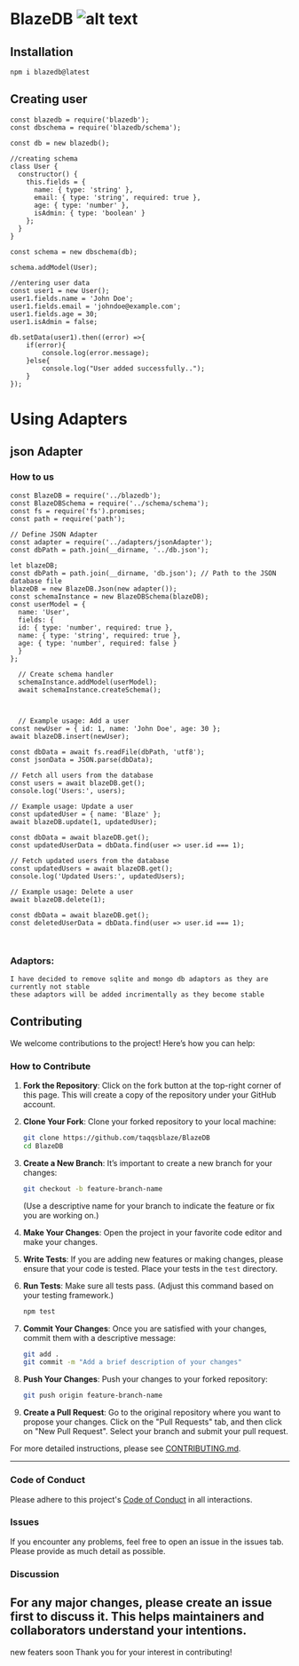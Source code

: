 # BlazeDB ![alt text](https://cdn-icons-png.flaticon.com/128/5246/5246837.png)

## Installation
`npm i blazedb@latest`


## Creating user

```
const blazedb = require('blazedb');
const dbschema = require('blazedb/schema');

const db = new blazedb();

//creating schema
class User {
  constructor() {
    this.fields = {
      name: { type: 'string' },
      email: { type: 'string', required: true },
      age: { type: 'number' },
      isAdmin: { type: 'boolean' }
    };
  }
}

const schema = new dbschema(db);

schema.addModel(User);

//entering user data
const user1 = new User();
user1.fields.name = 'John Doe';
user1.fields.email = 'johndoe@example.com';
user1.fields.age = 30;
user1.isAdmin = false;

db.setData(user1).then((error) =>{
    if(error){
        console.log(error.message);
    }else{
        console.log("User added successfully..");
    }
});
```

# Using Adapters

## json Adapter

### How to us


```
const BlazeDB = require('../blazedb'); 
const BlazeDBSchema = require('../schema/schema');
const fs = require('fs').promises;
const path = require('path');

// Define JSON Adapter
const adapter = require('../adapters/jsonAdapter');
const dbPath = path.join(__dirname, '../db.json');

let blazeDB;
const dbPath = path.join(__dirname, 'db.json'); // Path to the JSON database file
blazeDB = new BlazeDB.Json(new adapter());
const schemaInstance = new BlazeDBSchema(blazeDB);
const userModel = {
  name: 'User',
  fields: {
  id: { type: 'number', required: true },
  name: { type: 'string', required: true },
  age: { type: 'number', required: false }
  }
};

  // Create schema handler
  schemaInstance.addModel(userModel);
  await schemaInstance.createSchema();

 

  // Example usage: Add a user
const newUser = { id: 1, name: 'John Doe', age: 30 };
await blazeDB.insert(newUser);

const dbData = await fs.readFile(dbPath, 'utf8');
const jsonData = JSON.parse(dbData);

// Fetch all users from the database
const users = await blazeDB.get();
console.log('Users:', users);

// Example usage: Update a user
const updatedUser = { name: 'Blaze' };
await blazeDB.update(1, updatedUser);

const dbData = await blazeDB.get();
const updatedUserData = dbData.find(user => user.id === 1);

// Fetch updated users from the database
const updatedUsers = await blazeDB.get();
console.log('Updated Users:', updatedUsers);

// Example usage: Delete a user
await blazeDB.delete(1);

const dbData = await blazeDB.get();
const deletedUserData = dbData.find(user => user.id === 1);



```
### Adaptors:
```
I have decided to remove sqlite and mongo db adaptors as they are currently not stable
these adaptors will be added incrimentally as they become stable
```

## Contributing

We welcome contributions to the project! Here’s how you can help:

### How to Contribute

1. **Fork the Repository**: Click on the fork button at the top-right corner of this page. This will create a copy of the repository under your GitHub account.

2. **Clone Your Fork**: Clone your forked repository to your local machine:
    ```bash
    git clone https://github.com/taqqsblaze/BlazeDB
    cd BlazeDB
    ```

3. **Create a New Branch**: It’s important to create a new branch for your changes:
    ```bash
    git checkout -b feature-branch-name
    ```
    (Use a descriptive name for your branch to indicate the feature or fix you are working on.)

4. **Make Your Changes**: Open the project in your favorite code editor and make your changes.

5. **Write Tests**: If you are adding new features or making changes, please ensure that your code is tested. Place your tests in the `test` directory.

6. **Run Tests**: Make sure all tests pass. (Adjust this command based on your testing framework.)
    ```bash
    npm test
    ```

7. **Commit Your Changes**: Once you are satisfied with your changes, commit them with a descriptive message:
    ```bash
    git add .
    git commit -m "Add a brief description of your changes"
    ```

8. **Push Your Changes**: Push your changes to your forked repository:
    ```bash
    git push origin feature-branch-name
    ```

9. **Create a Pull Request**: Go to the original repository where you want to propose your changes. Click on the "Pull Requests" tab, and then click on "New Pull Request". Select your branch and submit your pull request.


For more detailed instructions, please see [CONTRIBUTING.md](CONTRIBUTING.md).
<hr>

### Code of Conduct

Please adhere to this project's [Code of Conduct](CODE_OF_CONDUCT.md) in all interactions.

### Issues

If you encounter any problems, feel free to open an issue in the issues tab. Please provide as much detail as possible.

### Discussion

For any major changes, please create an issue first to discuss it. This helps maintainers and collaborators understand your intentions.
---
new featers soon
Thank you for your interest in contributing!